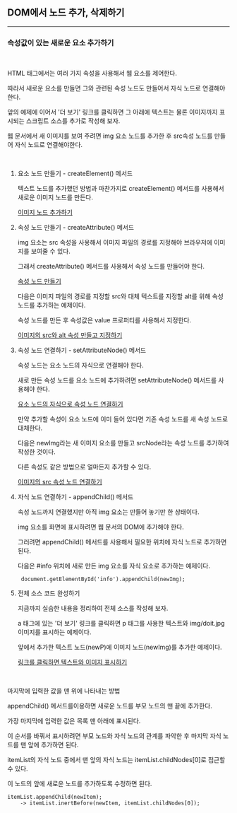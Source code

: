 ## DOM에서 노드 추가, 삭제하기

***
### 속성값이 있는 새로운 요소 추가하기

<br>

HTML 태그에서는 여러 가지 속성을 사용해서 웹 요소를 제어한다.

따라서 새로운 요소를 만들면 그와 관련된 속성 노드도 만들어서 자식 노드로 연결해야 한다.

앞의 예제에 이어서 '더 보기' 링크를 클릭하면 그 아래에 텍스트는 물론 이미지까지 표시되는 스크립트 소스를 추가로 작성해 보자.

웹 문서에서 새 이미지를 보여 주려면 img 요소 노드를 추가한 후 src속성 노드를 만들어 자식 노드로 연결해야한다.

<br>

1) 요소 노드 만들기 - createElement() 메서드

    텍스트 노드를 추가했던 방법과 마찬가지로 createElement() 메서드를 사용해서 새로운 이미지 노드를 만든다.

    [이미지 노드 추가하기](./Doit_JavaScript_day42-1.html)

2) 속성 노드 만들기 - createAttribute() 메서드

    img 요소는 src 속성을 사용해서 이미지 파일의 경로를 지정해야 브라우저에 이미지를 보여줄 수 있다.

    그래서 createAttribute() 메서드를 사용해서 속성 노드를 만들어야 한다.

    [속성 노드 만들기](./Doit_JavaScript_day42-2.html)

    다음은 이미지 파일의 경로를 지정할 src와 대체 텍스트를 지정할 alt를 위해 속성 노드를 추가하는 예제이다.

    속성 노드를 만든 후 속성값은 value 프로퍼티를 사용해서 지정한다.

    [이미지의 src와 alt 속성 만들고 지정하기](./Doit_JavaScript_day42-3.html)


3) 속성 노드 연결하기 - setAttributeNode() 메서드

    속성 노드는 요소 노드의 자식으로 연결해야 한다.

    새로 만든 속성 노드를 요소 노드에 추가하려면 setAttributeNode() 메서드를 사용해야 한다.

    [요소 노드의 자식으로 속성 노드 연결하기](./Doit_JavaScript_day42-4.html)

    만약 추가할 속성이 요소 노드에 이미 들어 있다면 기존 속성 노드를 새 속성 노드로 대체한다.

    다음은 newImg라는 새 이미지 요소를 만들고 srcNode라는 속성 노드를 추가하여 작성한 것이다.

    다른 속성도 같은 방법으로 얼마든지 추가할 수 있다.

    [이미지의 src 속성 노드 연결하기](./Doit_JavaScript_day42-5.html)

4) 자식 노드 연결하기 - appendChild() 메서드

    속성 노드까지 연결했지만 아직 img 요소는 만들어 놓기만 한 상태이다.

    img 요소를 화면에 표시하려면 웹 문서의 DOM에 추가해야 한다.

    그러려면 appendChild() 메서드를 사용해서 필요한 위치에 자식 노드로 추가하면 된다.

    다음은 #info 위치에 새로 만든 img 요소를 자식 요소로 추가하는 예제이다.

        document.getElementById('info').appendChild(newImg);

5) 전체 소스 코드 완성하기

    지금까지 실습한 내용을 정리하여 전체 소스를 작성해 보자.

    a 태그에 있는 '더 보기' 링크를 클릭하면 p 태그를 사용한 텍스트와 img/doit.jpg 이미지를 표시하는 예제이다.

    앞에서 추가한 텍스트 노드(newP)에 이미지 노드(newImg)를 추가한 예제이다.

    [링크를 클릭하면 텍스트와 이미지 표시하기](./Doit_JavaScript_day42-6.html)

<br>

마지막에 입력한 값을 맨 위에 나타내는 방법

appendChild() 메서드를이용하면 새로운 노드를 부모 노드의 맨 끝에 추가한다.

가장 마지막에 입력한 값은 목록 맨 아래에 표시된다.

이 순서를 바꿔서 표시하려면 부모 노드와 자식 노드의 관계를 파악한 후 마지막 자식 노드를 맨 앞에 추가하면 된다.

itemList의 자식 노드 중에서 맨 앞의 자식 노드는 itemList.childNodes[0]로 접근할 수 있다.

이 노드의 앞에 새로운 노드를 추가하도록 수정하면 된다.

    itemList.appendChild(newItem);
        -> itemList.inertBefore(newItem, itemList.childNodes[0]);